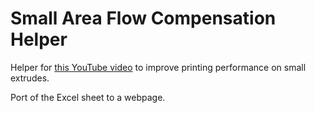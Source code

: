 # Small Area Flow Compensation Helper

Helper for [this YouTube video](https://www.youtube.com/embed/1NBtx1K98RU) to improve printing performance on small extrudes.

Port of the Excel sheet to a webpage.
